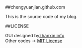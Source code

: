 ##chengyuanjian.github.com

This is the source code of my blog.


##LICENSE

GUI designed by<a href="http://pizn.net" target="_blank">zhanxin.info</a>
</br>
Other codes -> <a href="http://zh.wikipedia.org/wiki/MIT_License" target="_blank">MIT License</a>



